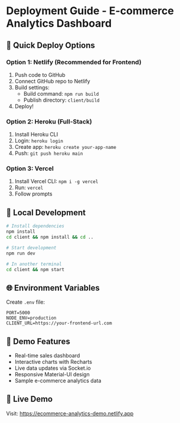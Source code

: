 # Deployment Guide - E-commerce Analytics Dashboard

## 🚀 Quick Deploy Options

### Option 1: Netlify (Recommended for Frontend)
1. Push code to GitHub
2. Connect GitHub repo to Netlify
3. Build settings:
   - Build command: `npm run build`
   - Publish directory: `client/build`
4. Deploy!

### Option 2: Heroku (Full-Stack)
1. Install Heroku CLI
2. Login: `heroku login`
3. Create app: `heroku create your-app-name`
4. Push: `git push heroku main`

### Option 3: Vercel
1. Install Vercel CLI: `npm i -g vercel`
2. Run: `vercel`
3. Follow prompts

## 🔧 Local Development

```bash
# Install dependencies
npm install
cd client && npm install && cd ..

# Start development
npm run dev

# In another terminal
cd client && npm start
```

## 🌐 Environment Variables

Create `.env` file:
```
PORT=5000
NODE_ENV=production
CLIENT_URL=https://your-frontend-url.com
```

## 📱 Demo Features

- Real-time sales dashboard
- Interactive charts with Recharts
- Live data updates via Socket.io
- Responsive Material-UI design
- Sample e-commerce analytics data

## 🔗 Live Demo
Visit: https://ecommerce-analytics-demo.netlify.app